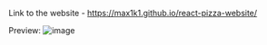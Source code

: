 Link to the website - https://max1k1.github.io/react-pizza-website/


Preview: 
![image](https://github.com/max1k1/react-social-media/assets/63220372/4a9a1287-781b-4d8d-a4fc-8aaadf7d1a17)
